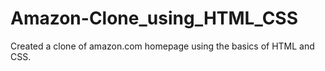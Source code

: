 # Amazon-Clone_using_HTML_CSS

Created a clone of amazon.com homepage using the basics of HTML and CSS.
